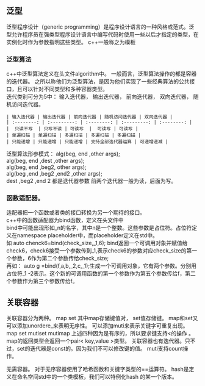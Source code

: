 ## 泛型
泛型程序设计（generic programming）是程序设计语言的一种风格或范式。泛型允许程序员在强类型程序设计语言中编写代码时使用一些以后才指定的类型，在实例化时作为参数指明这些类型。 c++一般称之为模板  

### 泛型算法
c++中泛型算法定义在头文件algorithm中。 一般而言，泛型算法操作的都是容器的迭代器。 之所以称他们为泛型算法，是因为他们实现了一些经典算法的公共接口，且可以针对不同类型和多种容器类型。  
迭代类别可分为5中：
输入迭代器， 输出迭代器， 前向迭代器， 双向迭代器， 随机访问迭代器。

    | 输入迭代器 | 输出迭代器 | 前向迭代器 | 随机访问迭代器 | 双向迭代器 |  
    | :--------: | :---------: | :--------: | :---------: | :--------: |
    |  只读不写  | 只写不读 | 可读写  |  可读写 | 可读写 |
    | 单遍扫描 | 单遍扫描 | 多遍扫描 | 多遍扫描 | 多遍扫描 |
    | 只能递增 | 只能递增 | 只能递增 | 支持全部迭代器运算 | 可递增递减 |

泛型算法形参模式： 
alg(beg, end ,other args);  
alg(beg, end ,dest ,other args);  
alg(beg, end ,beg2, other args);  
alg(beg ,end ,beg2 ,end2 ,other args);  
dest ,beg2 ,end 2 都是迭代器参数  前两个迭代器一般为读，后面为写。

### 函数适配器。
适配器把一个函数或者类的接口转换为另一个期待的接口。  
c++中的函数适配器为bind函数，定义在<functional>头文件中  
bind中可能出现形如_n的名字，其中n是一个整数。这些参数是占位符。占位符定义在namespace placeholder中，而placeholder定义在std中。  
如 auto chenck6=bind(check_size,_1,6); bind返回一个可调用对象并赋值给check6，check6接受一个参数传到_1,表示check6的参数对应check_size的第一个参数，6作为第二个参数传给check_size;  
再如： auto g =bind(f,a,b,_2,c,_1);生成一个可调用对象，它有两个参数。分别用占位符_1 -2表示。这个新的可调用函数的第一个参数作为第五个参数传给f，第二个参数作为第三个参数传给f。  

## 关联容器
关联容器分为两种。 map set  其中map存储键值对， set值存储键。  map和set又可以添加unordere_来表明无序性。 可以添加muti来表示关键字可重复出现。 
map set mutiset mutimap 
上述四种因为是有序的，所以要求键支持<的操作 。 map的返回类型会返回一个pair< key,value >类型。 关联容器也有迭代器。只不过，set的迭代器是const的。因为我们不可以修改键的值。 muti支持count操作。

无需容器。 对于无序容器使用了哈希函数和关键字类型的==运算符。 hash是定义在命名空间std中的一个类模板，我们可以特例化hash 的某一个版本。





